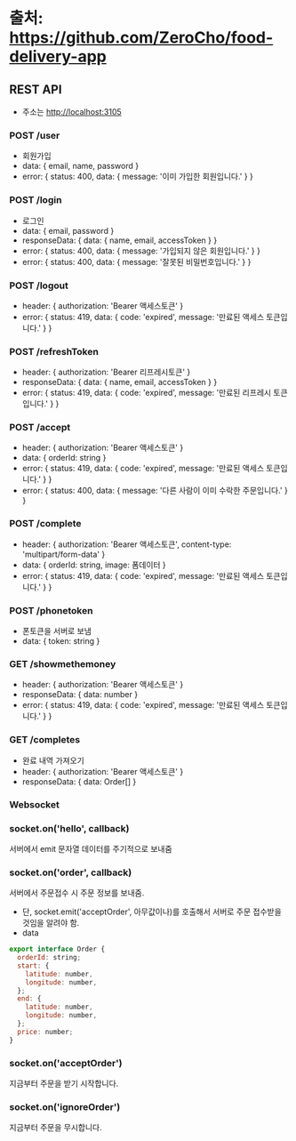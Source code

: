 # 출처: <https://github.com/ZeroCho/food-delivery-app>

## REST API

- 주소는 <http://localhost:3105>

### POST /user

- 회원가입
- data: { email, name, password }
- error: { status: 400, data: { message: '이미 가입한 회원입니다.' } }

### POST /login

- 로그인
- data: { email, password }
- responseData: { data: { name, email, accessToken } }
- error: { status: 400, data: { message: '가입되지 않은 회원입니다.' } }
- error: { status: 400, data: { message: '잘못된 비밀번호입니다.' } }

### POST /logout

- header: { authorization: 'Bearer 액세스토큰' }
- error: { status: 419, data: { code: 'expired', message: '만료된 액세스 토큰입니다.' } }

### POST /refreshToken

- header: { authorization: 'Bearer 리프레시토큰' }
- responseData: { data: { name, email, accessToken } }
- error: { status: 419, data: { code: 'expired', message: '만료된 리프레시 토큰입니다.' } }

### POST /accept

- header: { authorization: 'Bearer 액세스토큰' }
- data: { orderId: string }
- error: { status: 419, data: { code: 'expired', message: '만료된 액세스 토큰입니다.' } }
- error: { status: 400, data: { message: '다른 사람이 이미 수락한 주문입니다.' } }

### POST /complete

- header: { authorization: 'Bearer 액세스토큰', content-type: 'multipart/form-data' }
- data: { orderId: string, image: 폼데이터 }
- error: { status: 419, data: { code: 'expired', message: '만료된 액세스 토큰입니다.' } }

### POST /phonetoken

- 폰토큰을 서버로 보냄
- data: { token: string }

### GET /showmethemoney

- header: { authorization: 'Bearer 액세스토큰' }
- responseData: { data: number }
- error: { status: 419, data: { code: 'expired', message: '만료된 액세스 토큰입니다.' } }

### GET /completes

- 완료 내역 가져오기
- header: { authorization: 'Bearer 액세스토큰' }
- responseData: { data: Order[] }

### Websocket

### socket.on('hello', callback)

서버에서 emit 문자열 데이터를 주기적으로 보내줌

### socket.on('order', callback)

서버에서 주문접수 시 주문 정보를 보내줌.

- 단, socket.emit('acceptOrder', 아무값이나)를 호출해서 서버로 주문 접수받을 것임을 알려야 함.
- data

```javascript
export interface Order {
  orderId: string;
  start: {
    latitude: number,
    longitude: number,
  };
  end: {
    latitude: number,
    longitude: number,
  };
  price: number;
}
```

### socket.on('acceptOrder')

지금부터 주문을 받기 시작합니다.

### socket.on('ignoreOrder')

지금부터 주문을 무시합니다.
